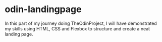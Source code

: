 # odin-landingpage
In this part of my journey doing TheOdinProject, I will have demonstrated my skills using HTML, CSS and Flexbox to structure and create a neat landing page.